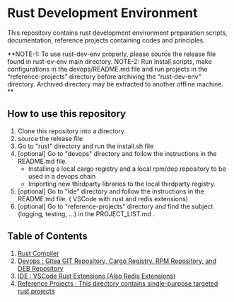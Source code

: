 # Rust Development Environment
This repository contains rust development environment preparation scripts, documentation, reference projects containing codes and principles.

**NOTE-1: To use rust-dev-env properly, please source the release file found in rust-ev-env main directory.
NOTE-2: Run install scripts, make configurations in the devops/README.md file and run projects in the “reference-projects” directory before archiving the “rust-dev-env” directory. Archived directory may be extracted to another offline machine.  
**

## How to use this repository

1. Clone this repository into a directory.
2. source the release file
3. Go to "rust" directory and run the install.sh file
4. [optional] Go to "devops" directory and follow the instructions in the README.md file. 
    - Installing a local cargo registry and a local rpm/dep repository to be used in a devops chain
    - Importing new thirdparty libraries to the local thirdparty registry.
5. [optional] Go to "ide" directory and follow the instructions in the README.md file. ( VSCode with rust and redis extensions) 
6. [optional] Go to "reference-projects" directory and find the subject (logging, testing, ...) in the PROJECT_LIST.md . 


## Table of Contents

1. [Rust Compiler](rust/)
2. [Devops : Gitea GIT Repository, Cargo Registry, RPM Repository, and DEB Repository](devops/)  
3. [IDE    : VSCode Rust Extensions (Also Redis Extensions) ](ide/)
4. [Reference Projects : This directory contains single-purpose targeted rust projects](reference-projects/)

 

